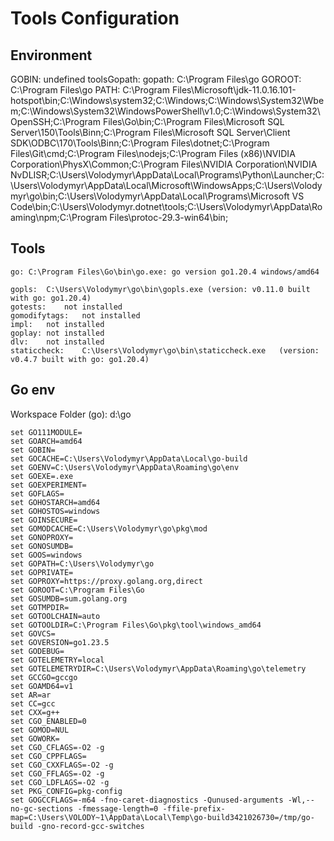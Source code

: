 # Tools Configuration


## Environment

GOBIN: undefined
toolsGopath: 
gopath: C:\Program Files\go
GOROOT: C:\Program Files\go
PATH: C:\Program Files\Microsoft\jdk-11.0.16.101-hotspot\bin;C:\Windows\system32;C:\Windows;C:\Windows\System32\Wbem;C:\Windows\System32\WindowsPowerShell\v1.0\;C:\Windows\System32\OpenSSH\;C:\Program Files\Go\bin;C:\Program Files\Microsoft SQL Server\150\Tools\Binn\;C:\Program Files\Microsoft SQL Server\Client SDK\ODBC\170\Tools\Binn\;C:\Program Files\dotnet\;C:\Program Files\Git\cmd;C:\Program Files\nodejs\;C:\Program Files (x86)\NVIDIA Corporation\PhysX\Common;C:\Program Files\NVIDIA Corporation\NVIDIA NvDLISR;C:\Users\Volodymyr\AppData\Local\Programs\Python\Launcher\;C:\Users\Volodymyr\AppData\Local\Microsoft\WindowsApps;C:\Users\Volodymyr\go\bin;C:\Users\Volodymyr\AppData\Local\Programs\Microsoft VS Code\bin;C:\Users\Volodymyr\.dotnet\tools;C:\Users\Volodymyr\AppData\Roaming\npm;C:\Program Files\protoc-29.3-win64\bin;

## Tools

	go:	C:\Program Files\Go\bin\go.exe: go version go1.20.4 windows/amd64

	gopls:	C:\Users\Volodymyr\go\bin\gopls.exe	(version: v0.11.0 built with go: go1.20.4)
	gotests:	not installed
	gomodifytags:	not installed
	impl:	not installed
	goplay:	not installed
	dlv:	not installed
	staticcheck:	C:\Users\Volodymyr\go\bin\staticcheck.exe	(version: v0.4.7 built with go: go1.20.4)

## Go env

Workspace Folder (go): d:\go

	set GO111MODULE=
	set GOARCH=amd64
	set GOBIN=
	set GOCACHE=C:\Users\Volodymyr\AppData\Local\go-build
	set GOENV=C:\Users\Volodymyr\AppData\Roaming\go\env
	set GOEXE=.exe
	set GOEXPERIMENT=
	set GOFLAGS=
	set GOHOSTARCH=amd64
	set GOHOSTOS=windows
	set GOINSECURE=
	set GOMODCACHE=C:\Users\Volodymyr\go\pkg\mod
	set GONOPROXY=
	set GONOSUMDB=
	set GOOS=windows
	set GOPATH=C:\Users\Volodymyr\go
	set GOPRIVATE=
	set GOPROXY=https://proxy.golang.org,direct
	set GOROOT=C:\Program Files\Go
	set GOSUMDB=sum.golang.org
	set GOTMPDIR=
	set GOTOOLCHAIN=auto
	set GOTOOLDIR=C:\Program Files\Go\pkg\tool\windows_amd64
	set GOVCS=
	set GOVERSION=go1.23.5
	set GODEBUG=
	set GOTELEMETRY=local
	set GOTELEMETRYDIR=C:\Users\Volodymyr\AppData\Roaming\go\telemetry
	set GCCGO=gccgo
	set GOAMD64=v1
	set AR=ar
	set CC=gcc
	set CXX=g++
	set CGO_ENABLED=0
	set GOMOD=NUL
	set GOWORK=
	set CGO_CFLAGS=-O2 -g
	set CGO_CPPFLAGS=
	set CGO_CXXFLAGS=-O2 -g
	set CGO_FFLAGS=-O2 -g
	set CGO_LDFLAGS=-O2 -g
	set PKG_CONFIG=pkg-config
	set GOGCCFLAGS=-m64 -fno-caret-diagnostics -Qunused-arguments -Wl,--no-gc-sections -fmessage-length=0 -ffile-prefix-map=C:\Users\VOLODY~1\AppData\Local\Temp\go-build3421026730=/tmp/go-build -gno-record-gcc-switches
	
